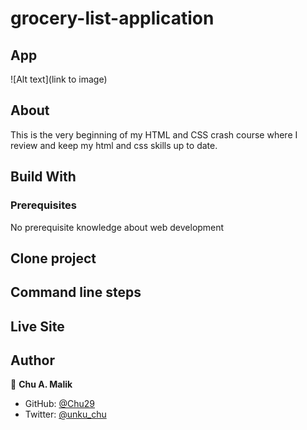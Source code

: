 # grocery-list-application

## App

![Alt text](link to image)

## About

This is the very beginning of my HTML and CSS crash course where I review and keep my html and css skills up to date.

## Build With

### Prerequisites
No prerequisite knowledge about web development

## Clone project

## Command line steps

## Live Site

## Author

👤 **Chu A. Malik**

- GitHub: [@Chu29](https://github.com/Chu29)
- Twitter: [@unku_chu](https://twitter.com/unku_chu)